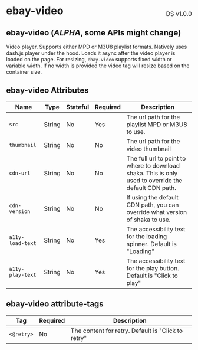<h1 style='display: flex; justify-content: space-between; align-items: center;'>
    <span>
        ebay-video
    </span>
    <span style='font-weight: normal; font-size: medium; margin-bottom: -15px;'>
        DS v1.0.0
    </span>
</h1>

## ebay-video (*ALPHA*, some APIs might change)

Video player. Supports either MPD or M3U8 playlist formats.
Natively uses dash.js player under the hood. Loads it async after the video player is loaded on the page.
For resizing, `ebay-video` supports fixed width or variable width. If no width is provided the video tag will resize based on the container size.

## ebay-video Attributes

Name | Type | Stateful | Required | Description
--- | --- | --- | --- | ---
`src` | String | No | Yes | The url path for the playlist MPD or M3U8 to use.
`thumbnail` | String | No | No | The url path for the video thumbnail
`cdn-url` | String | No | No | The full url to point to where to download shaka. This is only used to override the default CDN path.
`cdn-version` | String | No | No | If using the default CDN path, you can override what version of shaka to use.
`a11y-load-text` | String | No | Yes | The accessibility text for the loading spinner. Default is "Loading"
`a11y-play-text` | String | No | Yes | The accessibility text for the play button.  Default is "Click to play"

## ebay-video attribute-tags
Tag | Required | Description
--- | --- | ---
`<@retry>` | No | The content for retry. Default is "Click to retry"

